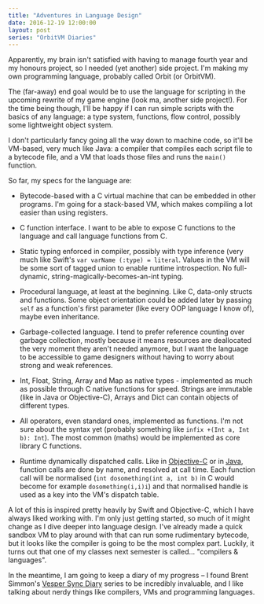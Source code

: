 ```yaml
---
title: "Adventures in Language Design"
date: 2016-12-19 12:00:00
layout: post
series: "OrbitVM Diaries"
---
```


Apparently, my brain isn't satisfied with having to manage fourth year and my
honours project, so I needed (yet another) side project. I'm making my own
programming language, probably called Orbit (or OrbitVM).

The (far-away) end goal would be to use the language for scripting in the
upcoming rewrite of my game engine (look ma, another side project!). For the
time being though, I'll be happy if I can run simple scripts with the basics of
any language: a type system, functions, flow control, possibly some lightweight
object system.

I don't particularly fancy going all the way down to machine code, so it'll be
VM-based, very much like Java: a compiler that compiles each script file to a
bytecode file, and a VM that loads those files and runs the `main()` function.

So far, my specs for the language are:

 * Bytecode-based with a C virtual machine that can be embedded in other
   programs. I'm going for a stack-based VM, which makes compiling a lot easier
   than using registers.

 * C function interface. I want to be able to expose C functions to the language
   and call language functions from C.

 * Static typing enforced in compiler, possibly with type inference (very much
   like Swift's `var varName (:type) = literal`. Values in the VM will be some
   sort of tagged union to enable runtime introspection. No full-dynamic,
   string-magically-becomes-an-int typing.

 * Procedural language, at least at the beginning. Like C, data-only structs and
   functions. Some object orientation could be added later by passing `self` as
   a function's first parameter (like every OOP language I know of), maybe even
   inheritance.

 * Garbage-collected language. I tend to prefer reference counting over garbage
   collection, mostly because it means resources are deallocated the very moment
   they aren't needed anymore, but I want the language to be accessible to game
   designers without having to worry about strong and weak references.

 * Int, Float, String, Array and Map as native types - implemented as much as
   possible through C native functions for speed. Strings are immutable (like in
   Java or Objective-C), Arrays and Dict can contain objects of different types.

 * All operators, even standard ones, implemented as functions. I'm not sure
   about the syntax yet (probably something like `infix +(Int a, Int b): Int`).
   The most common (maths) would be implemented as core library C functions.

 * Runtime dynamically dispatched calls. Like in [Objective-C][1] or in
   [Java][2], function calls are done by name, and resolved at call time. Each
   function call will be normalised (`int dosomething(int a, int b)` in C would
   become for example `dosomething(i,i)i`) and that normalised handle is used as a
   key into the VM's dispatch table.

A lot of this is inspired pretty heavily by Swift and Objective-C, which I have
always liked working with. I'm only just getting started, so much of it might
change as I dive deeper into language design. I've already made a quick sandbox
VM to play around with that can run some rudimentary bytecode, but it looks like
the compiler is going to be the most complex part. Luckily, it turns out that one
of my classes next semester is called... "compilers & languages".

In the meantime, I am going to keep a diary of my progress – I found
Brent Simmon's [Vesper Sync Diary][3] series to be incredibly invaluable, and I
like talking about nerdy things like compilers, VMs and programming languages.

 [1]: https://www.mikeash.com/pyblog/friday-qa-2012-11-16-lets-build-objc_msgsend.html
 [2]: https://docs.oracle.com/javase/specs/jvms/se7/html/jvms-6.html#jvms-6.5.invokedynamic
 [3]: http://inessential.com/vespersyncdiary

